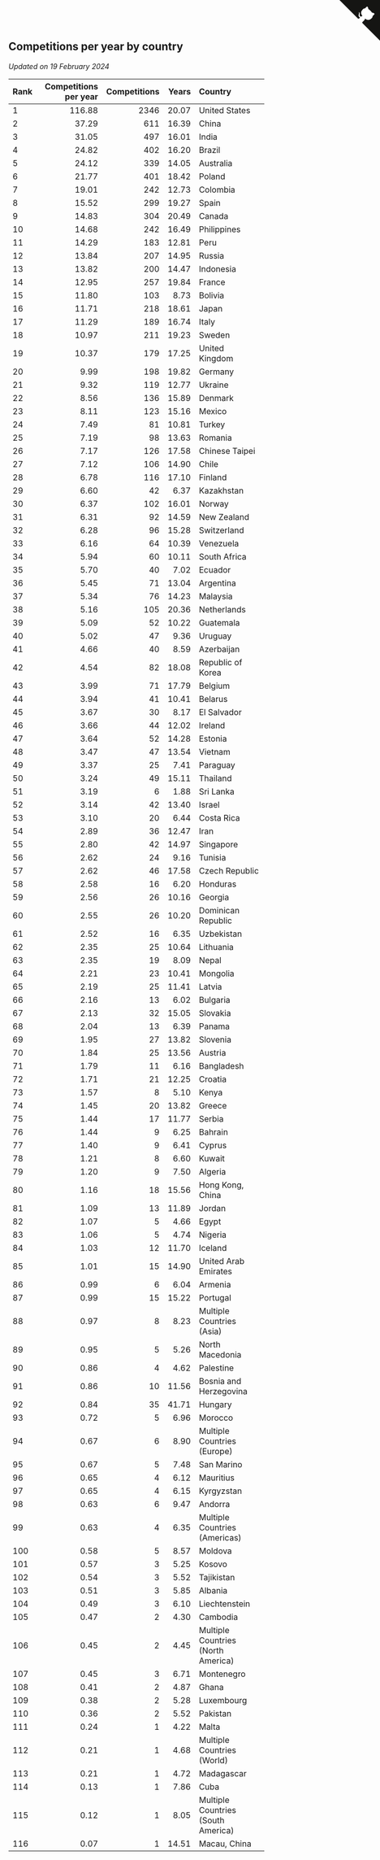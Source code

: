 ## Competitions per year by country

*Updated on 19 February 2024*

| Rank | Competitions per year | Competitions | Years | Country |
| :--- | ---: | ---: | ---: | :--- |
| 1 | 116.88 | 2346 | 20.07 | United States |
| 2 | 37.29 | 611 | 16.39 | China |
| 3 | 31.05 | 497 | 16.01 | India |
| 4 | 24.82 | 402 | 16.20 | Brazil |
| 5 | 24.12 | 339 | 14.05 | Australia |
| 6 | 21.77 | 401 | 18.42 | Poland |
| 7 | 19.01 | 242 | 12.73 | Colombia |
| 8 | 15.52 | 299 | 19.27 | Spain |
| 9 | 14.83 | 304 | 20.49 | Canada |
| 10 | 14.68 | 242 | 16.49 | Philippines |
| 11 | 14.29 | 183 | 12.81 | Peru |
| 12 | 13.84 | 207 | 14.95 | Russia |
| 13 | 13.82 | 200 | 14.47 | Indonesia |
| 14 | 12.95 | 257 | 19.84 | France |
| 15 | 11.80 | 103 | 8.73 | Bolivia |
| 16 | 11.71 | 218 | 18.61 | Japan |
| 17 | 11.29 | 189 | 16.74 | Italy |
| 18 | 10.97 | 211 | 19.23 | Sweden |
| 19 | 10.37 | 179 | 17.25 | United Kingdom |
| 20 | 9.99 | 198 | 19.82 | Germany |
| 21 | 9.32 | 119 | 12.77 | Ukraine |
| 22 | 8.56 | 136 | 15.89 | Denmark |
| 23 | 8.11 | 123 | 15.16 | Mexico |
| 24 | 7.49 | 81 | 10.81 | Turkey |
| 25 | 7.19 | 98 | 13.63 | Romania |
| 26 | 7.17 | 126 | 17.58 | Chinese Taipei |
| 27 | 7.12 | 106 | 14.90 | Chile |
| 28 | 6.78 | 116 | 17.10 | Finland |
| 29 | 6.60 | 42 | 6.37 | Kazakhstan |
| 30 | 6.37 | 102 | 16.01 | Norway |
| 31 | 6.31 | 92 | 14.59 | New Zealand |
| 32 | 6.28 | 96 | 15.28 | Switzerland |
| 33 | 6.16 | 64 | 10.39 | Venezuela |
| 34 | 5.94 | 60 | 10.11 | South Africa |
| 35 | 5.70 | 40 | 7.02 | Ecuador |
| 36 | 5.45 | 71 | 13.04 | Argentina |
| 37 | 5.34 | 76 | 14.23 | Malaysia |
| 38 | 5.16 | 105 | 20.36 | Netherlands |
| 39 | 5.09 | 52 | 10.22 | Guatemala |
| 40 | 5.02 | 47 | 9.36 | Uruguay |
| 41 | 4.66 | 40 | 8.59 | Azerbaijan |
| 42 | 4.54 | 82 | 18.08 | Republic of Korea |
| 43 | 3.99 | 71 | 17.79 | Belgium |
| 44 | 3.94 | 41 | 10.41 | Belarus |
| 45 | 3.67 | 30 | 8.17 | El Salvador |
| 46 | 3.66 | 44 | 12.02 | Ireland |
| 47 | 3.64 | 52 | 14.28 | Estonia |
| 48 | 3.47 | 47 | 13.54 | Vietnam |
| 49 | 3.37 | 25 | 7.41 | Paraguay |
| 50 | 3.24 | 49 | 15.11 | Thailand |
| 51 | 3.19 | 6 | 1.88 | Sri Lanka |
| 52 | 3.14 | 42 | 13.40 | Israel |
| 53 | 3.10 | 20 | 6.44 | Costa Rica |
| 54 | 2.89 | 36 | 12.47 | Iran |
| 55 | 2.80 | 42 | 14.97 | Singapore |
| 56 | 2.62 | 24 | 9.16 | Tunisia |
| 57 | 2.62 | 46 | 17.58 | Czech Republic |
| 58 | 2.58 | 16 | 6.20 | Honduras |
| 59 | 2.56 | 26 | 10.16 | Georgia |
| 60 | 2.55 | 26 | 10.20 | Dominican Republic |
| 61 | 2.52 | 16 | 6.35 | Uzbekistan |
| 62 | 2.35 | 25 | 10.64 | Lithuania |
| 63 | 2.35 | 19 | 8.09 | Nepal |
| 64 | 2.21 | 23 | 10.41 | Mongolia |
| 65 | 2.19 | 25 | 11.41 | Latvia |
| 66 | 2.16 | 13 | 6.02 | Bulgaria |
| 67 | 2.13 | 32 | 15.05 | Slovakia |
| 68 | 2.04 | 13 | 6.39 | Panama |
| 69 | 1.95 | 27 | 13.82 | Slovenia |
| 70 | 1.84 | 25 | 13.56 | Austria |
| 71 | 1.79 | 11 | 6.16 | Bangladesh |
| 72 | 1.71 | 21 | 12.25 | Croatia |
| 73 | 1.57 | 8 | 5.10 | Kenya |
| 74 | 1.45 | 20 | 13.82 | Greece |
| 75 | 1.44 | 17 | 11.77 | Serbia |
| 76 | 1.44 | 9 | 6.25 | Bahrain |
| 77 | 1.40 | 9 | 6.41 | Cyprus |
| 78 | 1.21 | 8 | 6.60 | Kuwait |
| 79 | 1.20 | 9 | 7.50 | Algeria |
| 80 | 1.16 | 18 | 15.56 | Hong Kong, China |
| 81 | 1.09 | 13 | 11.89 | Jordan |
| 82 | 1.07 | 5 | 4.66 | Egypt |
| 83 | 1.06 | 5 | 4.74 | Nigeria |
| 84 | 1.03 | 12 | 11.70 | Iceland |
| 85 | 1.01 | 15 | 14.90 | United Arab Emirates |
| 86 | 0.99 | 6 | 6.04 | Armenia |
| 87 | 0.99 | 15 | 15.22 | Portugal |
| 88 | 0.97 | 8 | 8.23 | Multiple Countries (Asia) |
| 89 | 0.95 | 5 | 5.26 | North Macedonia |
| 90 | 0.86 | 4 | 4.62 | Palestine |
| 91 | 0.86 | 10 | 11.56 | Bosnia and Herzegovina |
| 92 | 0.84 | 35 | 41.71 | Hungary |
| 93 | 0.72 | 5 | 6.96 | Morocco |
| 94 | 0.67 | 6 | 8.90 | Multiple Countries (Europe) |
| 95 | 0.67 | 5 | 7.48 | San Marino |
| 96 | 0.65 | 4 | 6.12 | Mauritius |
| 97 | 0.65 | 4 | 6.15 | Kyrgyzstan |
| 98 | 0.63 | 6 | 9.47 | Andorra |
| 99 | 0.63 | 4 | 6.35 | Multiple Countries (Americas) |
| 100 | 0.58 | 5 | 8.57 | Moldova |
| 101 | 0.57 | 3 | 5.25 | Kosovo |
| 102 | 0.54 | 3 | 5.52 | Tajikistan |
| 103 | 0.51 | 3 | 5.85 | Albania |
| 104 | 0.49 | 3 | 6.10 | Liechtenstein |
| 105 | 0.47 | 2 | 4.30 | Cambodia |
| 106 | 0.45 | 2 | 4.45 | Multiple Countries (North America) |
| 107 | 0.45 | 3 | 6.71 | Montenegro |
| 108 | 0.41 | 2 | 4.87 | Ghana |
| 109 | 0.38 | 2 | 5.28 | Luxembourg |
| 110 | 0.36 | 2 | 5.52 | Pakistan |
| 111 | 0.24 | 1 | 4.22 | Malta |
| 112 | 0.21 | 1 | 4.68 | Multiple Countries (World) |
| 113 | 0.21 | 1 | 4.72 | Madagascar |
| 114 | 0.13 | 1 | 7.86 | Cuba |
| 115 | 0.12 | 1 | 8.05 | Multiple Countries (South America) |
| 116 | 0.07 | 1 | 14.51 | Macau, China |


<a href="https://github.com/JustinTimeCuber/wca_statistics" class="github-corner" aria-label="View source on Github"><svg width="80" height="80" viewBox="0 0 250 250" style="fill:#151513; color:#fff; position: absolute; top: 0; border: 0; right: 0;" aria-hidden="true"><path d="M0,0 L115,115 L130,115 L142,142 L250,250 L250,0 Z"></path><path d="M128.3,109.0 C113.8,99.7 119.0,89.6 119.0,89.6 C122.0,82.7 120.5,78.6 120.5,78.6 C119.2,72.0 123.4,76.3 123.4,76.3 C127.3,80.9 125.5,87.3 125.5,87.3 C122.9,97.6 130.6,101.9 134.4,103.2" fill="currentColor" style="transform-origin: 130px 106px;" class="octo-arm"></path><path d="M115.0,115.0 C114.9,115.1 118.7,116.5 119.8,115.4 L133.7,101.6 C136.9,99.2 139.9,98.4 142.2,98.6 C133.8,88.0 127.5,74.4 143.8,58.0 C148.5,53.4 154.0,51.2 159.7,51.0 C160.3,49.4 163.2,43.6 171.4,40.1 C171.4,40.1 176.1,42.5 178.8,56.2 C183.1,58.6 187.2,61.8 190.9,65.4 C194.5,69.0 197.7,73.2 200.1,77.6 C213.8,80.2 216.3,84.9 216.3,84.9 C212.7,93.1 206.9,96.0 205.4,96.6 C205.1,102.4 203.0,107.8 198.3,112.5 C181.9,128.9 168.3,122.5 157.7,114.1 C157.9,116.9 156.7,120.9 152.7,124.9 L141.0,136.5 C139.8,137.7 141.6,141.9 141.8,141.8 Z" fill="currentColor" class="octo-body"></path></svg></a><style>.github-corner:hover .octo-arm{animation:octocat-wave 560ms ease-in-out}@keyframes octocat-wave{0%,100%{transform:rotate(0)}20%,60%{transform:rotate(-25deg)}40%,80%{transform:rotate(10deg)}}@media (max-width:500px){.github-corner:hover .octo-arm{animation:none}.github-corner .octo-arm{animation:octocat-wave 560ms ease-in-out}}</style>
